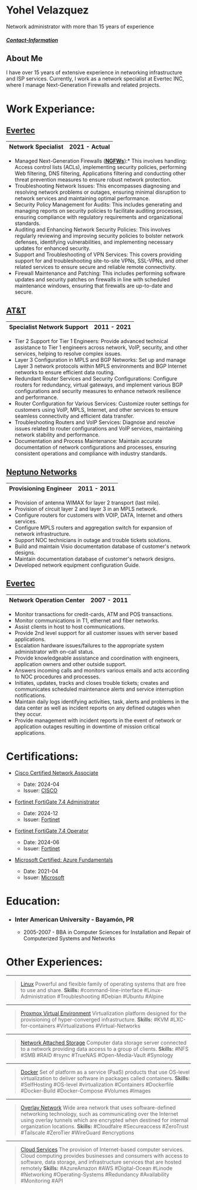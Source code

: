 # Yohel Velazquez

Network administrator with more than 15 years of experience
##### [Contact-Information](Contact.md)

## About Me
I have over 15 years of extensive experience in networking infrastructure and ISP services. Currently, I work as a network specialist at Evertec INC, where I manage Next-Generation Firewalls and related projects.

# Work Experiance:
<style>
    table {
        width: 100%;
    }
</style>
## [Evertec](https://www.evertecinc.com)
|Network Specialist | 2021 - Actual |
|:------------------|--------------:|

* Managed Next-Generation Firewalls (**[NGFWs](https://en.wikipedia.org/wiki/Next-generation_firewall)**):* This involves handling: Access control lists (ACLs), implementing security policies, performing Web filtering, DNS filtering, Applications filtering and conducting other threat prevention measures to ensure robust network protection.
* Troubleshooting Network Issues: This encompasses diagnosing and resolving network problems or outages, ensuring minimal disruption to network services and maintaining optimal performance.
* Security Policy Management for Audits: This includes generating and managing reports on security policies to facilitate auditing processes, ensuring compliance with regulatory requirements and organizational standards.
* Auditing and Enhancing Network Security Policies: This involves regularly reviewing and improving security policies to bolster network defenses, identifying vulnerabilities, and implementing necessary updates for enhanced security.
* Support and Troubleshooting of VPN Services: This covers providing support for and troubleshooting site-to-site VPNs, SSL-VPNs, and other related services to ensure secure and reliable remote connectivity.
* Firewall Maintenance and Patching: This includes performing software updates and security patches on firewalls in line with scheduled maintenance windows, ensuring that firewalls are up-to-date and secure.
   
## [AT&T](https://www.business.att.com/learn/top-voices/one-unifies-its-business-with-an-att-mpls-vpn-solution.html)
| Specialist Network Support | 2011 - 2021 |
| :------------------ |--------------:|
* Tier 2 Support for Tier 1 Engineers: Provide advanced technical assistance to Tier 1 engineers across network, VoIP, security, and other services, helping to resolve complex issues.
* Layer 3 Configuration in MPLS and BGP Networks: Set up and manage Layer 3 network protocols within MPLS environments and BGP Internet networks to ensure efficient data routing.
* Redundant Router Services and Security Configurations: Configure routers for redundancy, virtual gateways, and implement various BGP configurations and security measures to enhance network resilience and performance.
* Router Configuration for Various Services: Customize router settings for customers using VoIP, MPLS, Internet, and other services to ensure seamless connectivity and efficient data transfer.
* Troubleshooting Routers and VoIP Services: Diagnose and resolve issues related to router configurations and VoIP services, maintaining network stability and performance.
* Documentation and Process Maintenance: Maintain accurate documentation of network configurations and processes, ensuring consistent operations and compliance with industry standards.
   
## [Neptuno Networks](https://www.neptunopr.com)
| Provisioning Engineer | 2011 - 2011 |
| :------------------ |--------------:|
* Provision of antenna WIMAX for layer 2 transport (last mile).
* Provision of circuit layer 2 and layer 3 in an MPLS network.
* Configure routers for customers with VOIP, DATA, Internet and others services.
* Configure MPLS routers and aggregation switch for expansion of network infrastructure.
* Support NOC technicians in outage and trouble tickets solutions.
* Build and maintain Visio documentation database of customer's network designs.
* Maintain documentation database of customer's network designs.
* Developed network equipment configuration Guide.

## [Evertec](https://www.evertecinc.com)
| Network Operation Center | 2007 - 2011 |
| :------------------ |--------------:|
* Monitor transactions for credit-cards, ATM and POS transactions.
* Monitor communications in T1, ethernet and fiber networks.
* Assist clients in host to host communications.
* Provide 2nd level support for all customer issues with server based applications.
* Escalation hardware issues/failures to the appropriate system administrator with on-call status.
* Provide knowledgeable assistance and coordination with engineers, application owners and other outside support.
* Answers incoming calls and monitors various emails and acts according to NOC procedures and processes.
* Initiates, updates, tracks and closes trouble tickets; creates and communicates scheduled maintenance alerts and service interruption notifications.
* Maintain daily logs identifying activities, task, alerts and problems in the data center as well as incident reports on any defined outages when they occur.
* Provide management with incident reports in the event of network or application outages resulting in downtime of mission critical applications.

# Certifications:

* [Cisco Certified Network Associate](https://www.credly.com/badges/97cfe41e-2d2a-46fd-88ff-7b3a00390c39)
  * Date: 2024-04
  * Issuer: [CISCO](https://www.cisco.com/site/us/en/learn/training-certifications/certifications/enterprise/ccna/index.html)
    
* [Fortinet FortiGate 7.4 Administrator](https://www.credly.com/badges/4feceb76-1f88-4c8a-8bb5-219bb25ae0b9)
  * Date: 2024-12
  * Issuer: [Fortinet](https://training.fortinet.com/local/staticpage/view.php?page=fcp_network_security)
    
* [Fortinet FortiGate 7.4 Operator](https://www.credly.com/badges/0a7c360f-c325-4165-b33a-2b42f7d8330c)
  * Date: 2024-06
  * Issuer: [Fortinet](https://training.fortinet.com/local/staticpage/view.php?page=library_fortigate-operator)

* [Microsoft Certified: Azure Fundamentals](https://www.credly.com/badges/981914e2-1cc7-432c-b2ff-741e2b1ac295)
  * Date: 2021-04
  * Issuer: [Microsoft]("https://learn.microsoft.com/en-us/credentials/certifications/azure-fundament)

# Education:

* ### Inter American University - Bayamón, PR
  * 2005-2007 - BBA in Computer Sciences for Installation and Repair of Computerized Systems and Networks
        
# Other Experiences:
---
 > [Linux](https://www.linux.org)
  Powerful and flexible family of operating systems that are free to use and share.
  **Skills:**
> #command-line-interface #Linux-Administration #Troubleshooting #Debian #Ubuntu #Alpine
---
 > [Proxmox Virtual Environment](https://www.proxmox.com/en/ "Link about Proxmox Virtual Environment")
  Virtualization platform designed for the provisioning of hyper-converged infrastructure.
  **Skills:**
>  #KVM #LXC-for-containers #Virtualizations #Virtual-Networks
---
 > [Network Attached Storage](https://www.synology.com/)
  Computer data storage server connected to a network providing data access to a group of clients.
  **Skills:**
> #NFS #SMB #RAID #rsync #TrueNAS #Open-Media-Vault #Synology
---
 > [Docker](https://www.docker.com)
  Set of platform as a service (PaaS) products that use OS-level virtualization to deliver software in packages called containers.
  **Skills:**
> #SelfHosting #OS-level #virtualization #Containers #Dockerfile #Docker-Build #Docker-Compose #Volumes #Images
---
 > [Overlay Network](https://en.wikipedia.org/wiki/Overlay_network "Link about Overlay Network")
  Wide area network that uses software-defined networking technology, such as communicating over the Internet using overlay tunnels which are encrypted when destined for internal organization locations.
  **Skills:**
> #Cloudfalre #Secureaccess #ZeroTrust #Tailscale #ZeroTier #WireGuard #encryptions
---
 > [Cloud Services](https://en.wikipedia.org/wiki/Cloud_computing#Service_models)
  The provision of Internet-based computer services. Cloud computing provides businesses and consumers with access to software, data storage, and infrastructure services that are hosted remotely
  **Skills:**
> #AzureAmazon #AWS #Digital-Ocean #Linode #Networking #Operating-Systems #Redundancy #Availability #Monitoring #API
